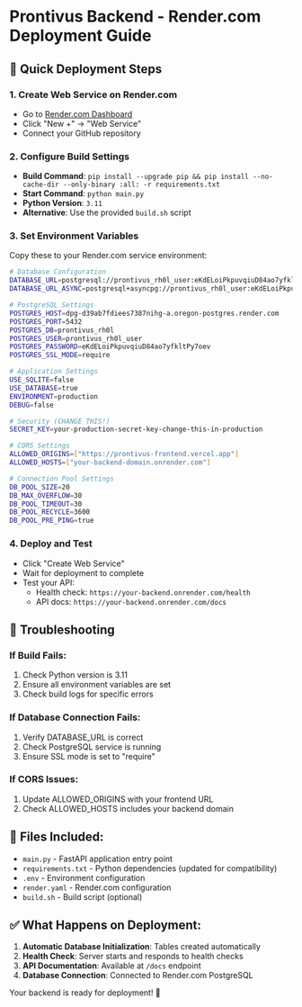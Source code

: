 # Prontivus Backend - Render.com Deployment Guide

## 🚀 Quick Deployment Steps

### 1. Create Web Service on Render.com
- Go to [Render.com Dashboard](https://dashboard.render.com)
- Click "New +" → "Web Service"
- Connect your GitHub repository

### 2. Configure Build Settings
- **Build Command**: `pip install --upgrade pip && pip install --no-cache-dir --only-binary :all: -r requirements.txt`
- **Start Command**: `python main.py`
- **Python Version**: `3.11`
- **Alternative**: Use the provided `build.sh` script

### 3. Set Environment Variables
Copy these to your Render.com service environment:

```bash
# Database Configuration
DATABASE_URL=postgresql://prontivus_rh0l_user:eKdELoiPkpuvqiuD84ao7yfkltPy7oev@dpg-d39ab7fdiees7387nihg-a.oregon-postgres.render.com/prontivus_rh0l
DATABASE_URL_ASYNC=postgresql+asyncpg://prontivus_rh0l_user:eKdELoiPkpuvqiuD84ao7yfkltPy7oev@dpg-d39ab7fdiees7387nihg-a.oregon-postgres.render.com/prontivus_rh0l

# PostgreSQL Settings
POSTGRES_HOST=dpg-d39ab7fdiees7387nihg-a.oregon-postgres.render.com
POSTGRES_PORT=5432
POSTGRES_DB=prontivus_rh0l
POSTGRES_USER=prontivus_rh0l_user
POSTGRES_PASSWORD=eKdELoiPkpuvqiuD84ao7yfkltPy7oev
POSTGRES_SSL_MODE=require

# Application Settings
USE_SQLITE=false
USE_DATABASE=true
ENVIRONMENT=production
DEBUG=false

# Security (CHANGE THIS!)
SECRET_KEY=your-production-secret-key-change-this-in-production

# CORS Settings
ALLOWED_ORIGINS=["https://prontivus-frontend.vercel.app"]
ALLOWED_HOSTS=["your-backend-domain.onrender.com"]

# Connection Pool Settings
DB_POOL_SIZE=20
DB_MAX_OVERFLOW=30
DB_POOL_TIMEOUT=30
DB_POOL_RECYCLE=3600
DB_POOL_PRE_PING=true
```

### 4. Deploy and Test
- Click "Create Web Service"
- Wait for deployment to complete
- Test your API:
  - Health check: `https://your-backend.onrender.com/health`
  - API docs: `https://your-backend.onrender.com/docs`

## 🔧 Troubleshooting

### If Build Fails:
1. Check Python version is 3.11
2. Ensure all environment variables are set
3. Check build logs for specific errors

### If Database Connection Fails:
1. Verify DATABASE_URL is correct
2. Check PostgreSQL service is running
3. Ensure SSL mode is set to "require"

### If CORS Issues:
1. Update ALLOWED_ORIGINS with your frontend URL
2. Check ALLOWED_HOSTS includes your backend domain

## 📁 Files Included:
- `main.py` - FastAPI application entry point
- `requirements.txt` - Python dependencies (updated for compatibility)
- `.env` - Environment configuration
- `render.yaml` - Render.com configuration
- `build.sh` - Build script (optional)

## ✅ What Happens on Deployment:
1. **Automatic Database Initialization**: Tables created automatically
2. **Health Check**: Server starts and responds to health checks
3. **API Documentation**: Available at `/docs` endpoint
4. **Database Connection**: Connected to Render.com PostgreSQL

Your backend is ready for deployment! 🎉
